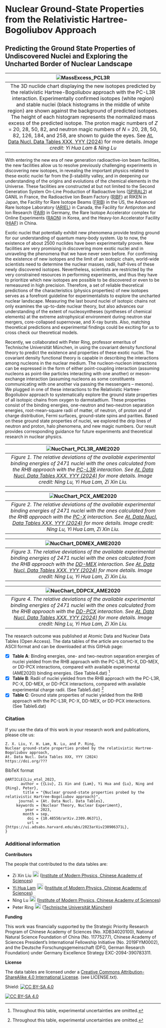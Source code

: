 # Nuclear Ground-State Properties from the Relativistic Hartree-Bogoliubov Approach #

## Predicting the Ground State Properties of Undiscovered Nuclei and Exploring the Uncharted Border of Nuclear Landscape ##

|![MassExcess_PCL3R](https://github.com/lamyihua/nuclear-ground-state-properties/assets/91305961/27dc8e9e-16c9-49cc-995e-4f868fa313f9)|
|:--:| 
|The 3D nuclide chart displaying the new isotopes predicted by the relativistic Hartree-Bogoliubov approach with the PC-L3R interaction. Experimentally confirmed isotopes (white region) and stable nuclei (black histograms in the middle of white region) are shown against the background of predicted isotopes. The height of each histogram represents the normalized mass excess of the predicted isotope. The proton magic numbers of *Z* = 20, 28, 50, 82, and neutron magic numbers of *N* = 20, 28, 50, 82, 126, 184, and 258, are shown to guide the eyes. See [At. Data Nucl. Data Tables XXX, YYY (2024)](https://doi.org/???) for more details. *Image credit: Yi Hua Lam & Ning Lu*| 

With entering the new era of new generation radioactive-ion beam facilities, the new facilities allow us to resolve previously challenging experiments in discovering new isotopes, in revealing the important physics related to these exotic nuclei far from the β-stability valley, and in deepening our understanding of the origins and evolutions of the chemical elements in the Universe. These facilities are constructed at but not limited to the Second Generation System On-Line Production of Radioactive Ions ([SPIRAL2](https://www.ganil-spiral2.eu/)) at GANIL in France, the Radioactive Ion Beam Factory ([RIBF](https://www.riken.jp/en/collab/resources/ribf/)) at RIKEN in Japan, the Facility for Rare Isotope Beams ([FRIB](https://frib.msu.edu/)) in the US, the Advanced Rare Isotope Laboratory ([ARIEL](https://www.triumf.ca/ariel-advanced-rare-isotope-laboratory/)) in Canada, the Facility for Antiproton and Ion Research ([FAIR](https://fair-center.eu/)) in Germany, the Rare Isotope Accelerator complex for Online Experiments ([RAON](https://risp.ibs.re.kr/html/risp_en/)) in Korea, and the Heavy-Ion Accelerator Facility ([HIAF](https://hiaf.impcas.ac.cn/hiaf_en/public/)) in China. 

Exotic nuclei that potentially exhibit new phenomena provide testing ground for our understanding of quantum many-body system. Up to now, the existence of about 2500 nuclides have been experimentally proven. New facilities are very promising in discovering more exotic nuclei and in unraveling the phenomena that we have never seen before. For confirming the existence of new isotopes and the limit of an isotopic chain, world-wide scientists need to determine the nuclear masses, radii, half-lives of these newly discovered isotopes. Nevertheless, scientists are restricted by the very constrained resources in performing experiments, and thus they have to prioritize which new isotopes are possible to be discovered or even to be remeasured in high precision. Therefore, a set of reliable theoretical predictions of the characteristics (physics properties) of new isotopes serves as a forefront guideline for experimentalists to explore the uncharted nuclear landscape. Measuring the last bound nuclei of isotopic chains not only examines the up-to-date nuclear theory, but also advances our understanding of the extent of nucleosyntheses (syntheses of chemical elements) at the extreme astrophysical environment during neutron star mergers, core-collapsed supernovae, and X-ray bursts. Also, matching theoretical predictions and experimental findings could be exciting for us to cross check our theoretical models. 
 
Recently, we collaborated with Peter Ring, professor emeritus of Technische Universität München, in using the covariant density functional theory to predict the existence and properties of these exotic nuclei. The covariant density functional theory is capable in describing the interactions among nucleons in the nuclear medium. The nucleon-nucleon interactions can be expressed in the form of either point-coupling interaction (assuming nucleons as point-like particles interacting with one another) or meson-exchange interaction (assuming nucleons as some constituents communicating with one another via passing the messengers – mesons). We plugged in one of these interactions to the Relativistic Hartree-Bogoliubov approach to systematically explore the ground state properties of all isotopic chains from oxygen to darmstadtium. These properties consist of the binding energies, one-neutron and two-neutron separation energies, root-mean-square radii of matter, of neutron, of proton and of charge distribution, Fermi surfaces, ground-state spins and parities. Based on these ground state properties of nuclei, we explored the drip lines of neutron and proton, halo phenomena, and new magic numbers. Our result provides corresponding guidance for future experiments and theoretical research in nuclear physics. 

|![NucChart_PCL3R_AME2020](https://github.com/lamyihua/nuclear-ground-state-properties/assets/91305961/1e38050d-a270-4d5d-bb84-3ce601a2e180)|
|:--:| 
| *Figure 1. The relative deviations of the available experimental binding energies of 2471 nuclei with the ones calculated from the RHB approach with the [PC-L3R](https://doi.org/10.1016/j.physletb.2023.137946) interaction. See [At. Data Nucl. Data Tables XXX, YYY (2024)](https://doi.org/???) for more details. Image credit: Ning Lu, Yi Hua Lam, Zi Xin Liu.* |

|![NucChart_PCX_AME2020](https://github.com/lamyihua/nuclear-ground-state-properties/assets/91305961/f9158f10-a012-4ebf-989e-76e1790f7183)|
|:--:| 
| *Figure 2. The relative deviations of the available experimental binding energies of 2471 nuclei with the ones calculated from the RHB approach with the [PC-X](http://dx.doi.org/10.1016/j.physletb.2019.135065) interaction. See [At. Data Nucl. Data Tables XXX, YYY (2024)](https://doi.org/???) for more details. Image credit: Ning Lu, Yi Hua Lam, Zi Xin Liu.* |

|![NucChart_DDMEX_AME2020](https://github.com/lamyihua/nuclear-ground-state-properties/assets/91305961/95870404-cf9d-494f-b514-5d2ebfaf806b)|
|:--:| 
| *Figure 3. The relative deviations of the available experimental binding energies of 2471 nuclei with the ones calculated from the RHB approach with the [DD-MEX](http://dx.doi.org/10.1016/j.physletb.2019.135065) interaction. See [At. Data Nucl. Data Tables XXX, YYY (2024)](https://doi.org/???) for more details. Image credit: Ning Lu, Yi Hua Lam, Zi Xin Liu.* |

|![NucChart_DDPCX_AME2020](https://github.com/lamyihua/nuclear-ground-state-properties/assets/91305961/a7df2446-a622-4e6f-b30f-ebb2741aaa14)|
|:--:| 
| *Figure 4. The relative deviations of the available experimental binding energies of 2471 nuclei with the ones calculated from the RHB approach with the [DD-PCX](http://dx.doi.org/10.1103/PhysRevC.99.034318) interaction. See [At. Data Nucl. Data Tables XXX, YYY (2024)](https://doi.org/???) for more details. Image credit: Ning Lu, Yi Hua Lam, Zi Xin Liu.* |


The research outcome was published at Atomic Data and Nuclear Data Tables (Open Access). The data tables of the article are converted to the ASCII format and can be downloaded at this GitHub page: 
- [x] **Table A**: Binding energies, one- and two-neutron separation energies of nuclei yielded from the RHB approach with the PC-L3R, PC-X, DD-MEX, or DD-PCX interactions, compared with available experimental (AME2020) binding energies. (See Table4.dat) [^1]
- [x] **Table B**: Radii of nuclei yielded from the RHB approach with the PC-L3R, PC-X, DD-MEX, or DD-PCX interactions, compared with available experimental charge radii. (See Table5.dat) [^1]
- [x] **Table C**: Ground state properties of nuclei yielded from the RHB approach with the PC-L3R, PC-X, DD-MEX, or DD-PCX interactions. (See Table6.dat)

[^1]: Throughout this table, experimental uncertainties are omitted.




### Citation ###
If you use the data of this work in your research work and publications, please cite us:

```
Z. X. Liu, Y. H. Lam, N. Lu, and P. Ring, 
Nuclear ground-state properties probed by the relativistic Hartree-Bogoliubov approach, 
At. Data Nucl. Data Tables XXX, YYY (2024) 
https://doi.org/??? 
```

BibTeX format
```
@ARTICLE{Liu_etal_2023,
       author = {{Liu}, Zi Xin and {Lam}, Yi Hua and {Lu}, Ning and {Ring}, Peter},
        title = "{Nuclear ground-state properties probed by the relativistic Hartree-Bogoliubov approach}",
      journal = {At. Data Nucl. Data Tables},
     keywords = {Nuclear Theory, Nuclear Experiment},
         year = 2023,
        month = sep,
          doi = {10.48550/arXiv.2309.06371},
          url = {https://ui.adsabs.harvard.edu/abs/2023arXiv230906371L},
}
```

### Additional information ###

**Contributors**

The people that contributed to the data tables are:
- Zi Xin Liu <a href="https://orcid.org/0000-0001-5652-1516" title="ORCID"><img src="https://github.com/lamyihua/nuclear-ground-state-properties/assets/91305961/c9e616f5-2b97-433a-9d34-96d0a355a508" alt="ORCID" width="20"/></a> ([Institute of Modern Physics, Chinese Academy of Sciences](https://orcid.org/0000-0001-5652-1516)) 
- [Yi Hua Lam](https://lamyihua.github.io/) <a href="https://orcid.org/0000-0001-6646-0745" title="ORCID"><img src="https://github.com/lamyihua/nuclear-ground-state-properties/assets/91305961/c9e616f5-2b97-433a-9d34-96d0a355a508" alt="ORCID" width="20"/></a> ([Institute of Modern Physics, Chinese Academy of Sciences](https://orcid.org/0000-0001-6646-0745))
- Ning Lu <a href="https://orcid.org/0000-0002-3445-0451" title="ORCID"><img src="https://github.com/lamyihua/nuclear-ground-state-properties/assets/91305961/c9e616f5-2b97-433a-9d34-96d0a355a508" alt="ORCID" width="20"/></a> ([Institute of Modern Physics, Chinese Academy of Sciences](https://orcid.org/0000-0002-3445-0451)) 
- Peter Ring <a href="https://orcid.org/0000-0001-7129-2942" title="ORCID"><img src="https://github.com/lamyihua/nuclear-ground-state-properties/assets/91305961/c9e616f5-2b97-433a-9d34-96d0a355a508" alt="ORCID" width="20"/></a> ([Technische Universität München](https://orcid.org/0000-0001-7129-2942))


**Funding**

This work was financially supported by the Strategic Priority Research Program of Chinese Academy of Sciences (No. XDB34020100), National Natural Science Foundation of China (No. 11775277), Chinese Academy of Sciences President’s International Fellowship Initiative (No. 2019FYM0002), and the Deutsche Forschungsgemeinschaft (DFG, German Research Foundation) under Germany Excellence Strategy EXC-2094-390783311. 


**License**

The data tables are licensed under a
[Creative Commons Attribution-ShareAlike 4.0 International License][cc-by-sa].
(see LICENSE.txt).

Shield: [![CC BY-SA 4.0][cc-by-sa-shield]][cc-by-sa]

[![CC BY-SA 4.0][cc-by-sa-image]][cc-by-sa]

[cc-by-sa]: http://creativecommons.org/licenses/by-sa/4.0/
[cc-by-sa-image]: https://licensebuttons.net/l/by-sa/4.0/88x31.png
[cc-by-sa-shield]: https://img.shields.io/badge/License-CC%20BY--SA%204.0-lightgrey.svg 
